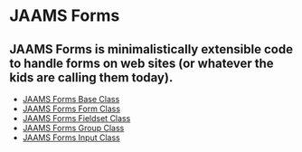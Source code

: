 JAAMS Forms
==============

JAAMS Forms is minimalistically extensible code to handle forms on web sites (or whatever the kids are calling them today).
--------------
- <a href="Documentation/JAAMSForms_Base.htm">JAAMS Forms Base Class</a>
- <a href="Documentation/JAAMSForms_Form.htm">JAAMS Forms Form Class</a>
- <a href="Documentation/JAAMSForms_Fieldset.htm">JAAMS Forms Fieldset Class</a>
- <a href="Documentation/JAAMSForms_Group.htm">JAAMS Forms Group Class</a>
- <a href="Documentation/JAAMSForms_Input.htm">JAAMS Forms Input Class</a>